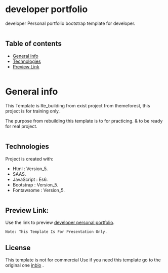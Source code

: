 # developer portfolio
developer Personal portfolio bootstrap template for developer.
```
```

## Table of contents
* [General info](#general-info)
* [Technologies](#technologies)
* [Preview Link](#Preview-Link)

```
```

# General info

This Template is Re_building from exist project from themeforest, this project is for training only.

The purpose from rebuilding this template is to for practicing. & to be ready for real project.

```
```
## Technologies
Project is created with:
* Html       : Version_5.
* SAAS.
* JavaScript : Es6.
* Bootstrap  : Version_5.
* Fontawsome : Version_5.

```
```

## Preview Link:

Use the link to preview [developer personal portfolio](https://ali-sabry.github.io/inbio-developer/).

```bash
Note: This Template Is For Presentation Only.
```




## License
This template is not for commercial Use if you need this template go to the original one [inbio](https://themeforest.net/item/inbio-one-page-personal-portfolio-template/33188244) .

```

```